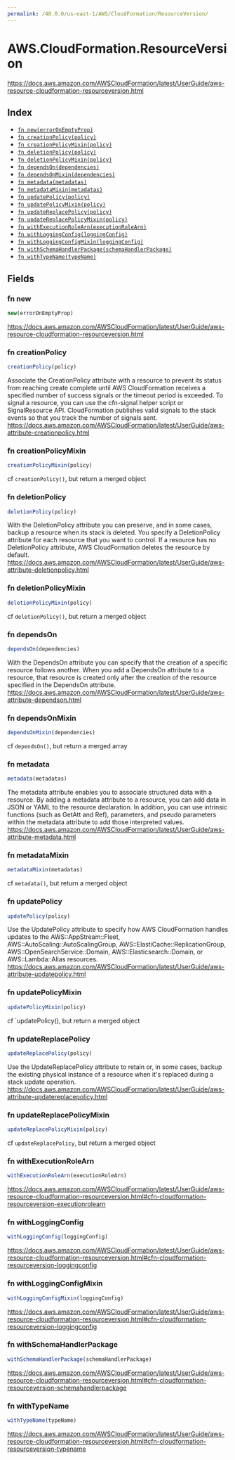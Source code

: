 ```yaml
---
permalink: /48.0.0/us-east-1/AWS/CloudFormation/ResourceVersion/
---
```


# AWS.CloudFormation.ResourceVersion

https://docs.aws.amazon.com/AWSCloudFormation/latest/UserGuide/aws-resource-cloudformation-resourceversion.html

## Index

* [`fn new(errorOnEmptyProp)`](#fn-new)
* [`fn creationPolicy(policy)`](#fn-creationpolicy)
* [`fn creationPolicyMixin(policy)`](#fn-creationpolicymixin)
* [`fn deletionPolicy(policy)`](#fn-deletionpolicy)
* [`fn deletionPolicyMixin(policy)`](#fn-deletionpolicymixin)
* [`fn dependsOn(dependencies)`](#fn-dependson)
* [`fn dependsOnMixin(dependencies)`](#fn-dependsonmixin)
* [`fn metadata(metadatas)`](#fn-metadata)
* [`fn metadataMixin(metadatas)`](#fn-metadatamixin)
* [`fn updatePolicy(policy)`](#fn-updatepolicy)
* [`fn updatePolicyMixin(policy)`](#fn-updatepolicymixin)
* [`fn updateReplacePolicy(policy)`](#fn-updatereplacepolicy)
* [`fn updateReplacePolicyMixin(policy)`](#fn-updatereplacepolicymixin)
* [`fn withExecutionRoleArn(executionRoleArn)`](#fn-withexecutionrolearn)
* [`fn withLoggingConfig(loggingConfig)`](#fn-withloggingconfig)
* [`fn withLoggingConfigMixin(loggingConfig)`](#fn-withloggingconfigmixin)
* [`fn withSchemaHandlerPackage(schemaHandlerPackage)`](#fn-withschemahandlerpackage)
* [`fn withTypeName(typeName)`](#fn-withtypename)

## Fields

### fn new

```ts
new(errorOnEmptyProp)
```

https://docs.aws.amazon.com/AWSCloudFormation/latest/UserGuide/aws-resource-cloudformation-resourceversion.html

### fn creationPolicy

```ts
creationPolicy(policy)
```

Associate the CreationPolicy attribute with a resource to prevent its status from reaching create complete until AWS CloudFormation receives a specified number of success signals or the timeout period is exceeded. To signal a resource, you can use the cfn-signal helper script or SignalResource API. CloudFormation publishes valid signals to the stack events so that you track the number of signals sent. 
https://docs.aws.amazon.com/AWSCloudFormation/latest/UserGuide/aws-attribute-creationpolicy.html

### fn creationPolicyMixin

```ts
creationPolicyMixin(policy)
```

cf `creationPolicy()`, but return a merged object

### fn deletionPolicy

```ts
deletionPolicy(policy)
```

With the DeletionPolicy attribute you can preserve, and in some cases, backup a resource when its stack is deleted. You specify a DeletionPolicy attribute for each resource that you want to control. If a resource has no DeletionPolicy attribute, AWS CloudFormation deletes the resource by default. 
https://docs.aws.amazon.com/AWSCloudFormation/latest/UserGuide/aws-attribute-deletionpolicy.html

### fn deletionPolicyMixin

```ts
deletionPolicyMixin(policy)
```

cf `deletionPolicy()`, but return a merged object

### fn dependsOn

```ts
dependsOn(dependencies)
```

With the DependsOn attribute you can specify that the creation of a specific resource follows another. When you add a DependsOn attribute to a resource, that resource is created only after the creation of the resource specified in the DependsOn attribute. 
https://docs.aws.amazon.com/AWSCloudFormation/latest/UserGuide/aws-attribute-dependson.html

### fn dependsOnMixin

```ts
dependsOnMixin(dependencies)
```

cf `dependsOn()`, but return a merged array

### fn metadata

```ts
metadata(metadatas)
```

The metadata attribute enables you to associate structured data with a resource. By adding a metadata attribute to a resource, you can add data in JSON or YAML to the resource declaration. In addition, you can use intrinsic functions (such as GetAtt and Ref), parameters, and pseudo parameters within the metadata attribute to add those interpreted values. 
https://docs.aws.amazon.com/AWSCloudFormation/latest/UserGuide/aws-attribute-metadata.html

### fn metadataMixin

```ts
metadataMixin(metadatas)
```

cf `metadata()`, but return a merged object

### fn updatePolicy

```ts
updatePolicy(policy)
```

Use the UpdatePolicy attribute to specify how AWS CloudFormation handles updates to the AWS::AppStream::Fleet, AWS::AutoScaling::AutoScalingGroup, AWS::ElastiCache::ReplicationGroup, AWS::OpenSearchService::Domain, AWS::Elasticsearch::Domain, or AWS::Lambda::Alias resources. 
https://docs.aws.amazon.com/AWSCloudFormation/latest/UserGuide/aws-attribute-updatepolicy.html

### fn updatePolicyMixin

```ts
updatePolicyMixin(policy)
```

cf `updatePolicy(), but return a merged object

### fn updateReplacePolicy

```ts
updateReplacePolicy(policy)
```

Use the UpdateReplacePolicy attribute to retain or, in some cases, backup the existing physical instance of a resource when it's replaced during a stack update operation. 
https://docs.aws.amazon.com/AWSCloudFormation/latest/UserGuide/aws-attribute-updatereplacepolicy.html

### fn updateReplacePolicyMixin

```ts
updateReplacePolicyMixin(policy)
```

cf `updateReplacePolicy`, but return a merged object

### fn withExecutionRoleArn

```ts
withExecutionRoleArn(executionRoleArn)
```

https://docs.aws.amazon.com/AWSCloudFormation/latest/UserGuide/aws-resource-cloudformation-resourceversion.html#cfn-cloudformation-resourceversion-executionrolearn

### fn withLoggingConfig

```ts
withLoggingConfig(loggingConfig)
```

https://docs.aws.amazon.com/AWSCloudFormation/latest/UserGuide/aws-resource-cloudformation-resourceversion.html#cfn-cloudformation-resourceversion-loggingconfig

### fn withLoggingConfigMixin

```ts
withLoggingConfigMixin(loggingConfig)
```

https://docs.aws.amazon.com/AWSCloudFormation/latest/UserGuide/aws-resource-cloudformation-resourceversion.html#cfn-cloudformation-resourceversion-loggingconfig

### fn withSchemaHandlerPackage

```ts
withSchemaHandlerPackage(schemaHandlerPackage)
```

https://docs.aws.amazon.com/AWSCloudFormation/latest/UserGuide/aws-resource-cloudformation-resourceversion.html#cfn-cloudformation-resourceversion-schemahandlerpackage

### fn withTypeName

```ts
withTypeName(typeName)
```

https://docs.aws.amazon.com/AWSCloudFormation/latest/UserGuide/aws-resource-cloudformation-resourceversion.html#cfn-cloudformation-resourceversion-typename